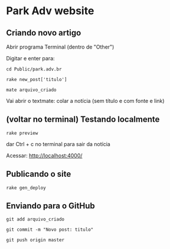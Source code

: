 # Park Adv website

## Criando novo artigo

Abrir programa Terminal (dentro de "Other")

Digitar e enter para:
```
cd Public/park.adv.br
```

```
rake new_post['titulo']
```

```
mate arquivo_criado
```
Vai abrir o textmate: colar a notícia (sem título e com fonte e link)

## (voltar no terminal) Testando localmente

```
rake preview
```
dar Ctrl + c no terminal para sair da notícia

Acessar: [http://localhost:4000/](http://localhost:4000/)

## Publicando o site

```
rake gen_deploy
```

## Enviando para o GitHub

```
git add arquivo_criado
```

```
git commit -m "Novo post: titulo"
```

```
git push origin master
```
